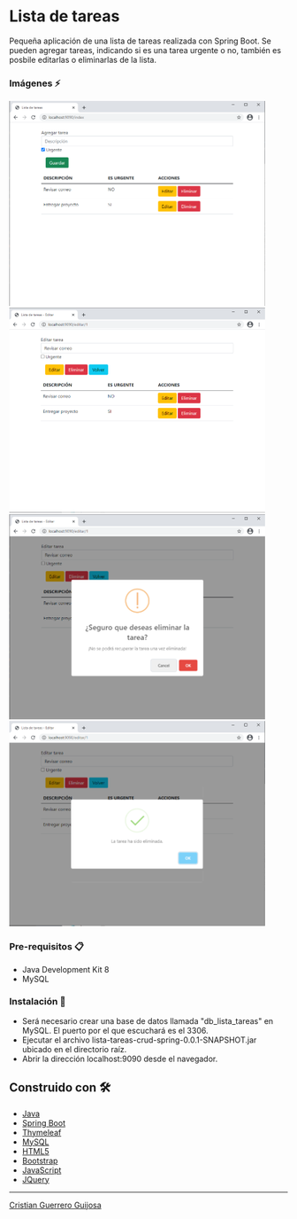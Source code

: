 # Lista de tareas

Pequeña aplicación de una lista de tareas realizada con Spring Boot. Se pueden agregar tareas, indicando si es una tarea urgente o no, también es posbile editarlas o eliminarlas de la lista.

### Imágenes ⚡

<img src="capturas/captura_lista01.png" width=463 height=370>
<img src="capturas/captura_lista02.png" width=463 height=370>
<img src="capturas/captura_lista03.png" width=463 height=370>
<img src="capturas/captura_lista04.png" width=463 height=370>

### Pre-requisitos 📋

* Java Development Kit 8
* MySQL

### Instalación 🔧

* Será necesario crear una base de datos llamada "db_lista_tareas" en MySQL. El puerto por el que escuchará es el 3306.
* Ejecutar el archivo lista-tareas-crud-spring-0.0.1-SNAPSHOT.jar ubicado en el directorio raíz.
* Abrir la dirección localhost:9090 desde el navegador.

## Construido con 🛠️

* [Java](https://docs.oracle.com/javase/8/docs/api/)
* [Spring Boot](https://docs.spring.io/spring-boot/docs/current/reference/htmlsingle/)
* [Thymeleaf](https://www.thymeleaf.org/documentation.html)
* [MySQL](https://dev.mysql.com/doc/)
* [HTML5](https://developer.mozilla.org/es/docs/HTML/HTML5)
* [Bootstrap](https://getbootstrap.com/docs/5.0/getting-started/introduction/)
* [JavaScript](https://developer.mozilla.org/es/docs/Web/JavaScript)
* [JQuery](https://api.jquery.com/)

---
[Cristian Guerrero Guijosa](https://github.com/cristianguerrerodev)
